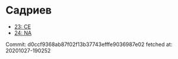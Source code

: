 # Садриев
- [23: CE](23.md)
- [24: NA](24.md)

Commit: d0ccf9368ab87f02f13b37743efffe9036987e02
 fetched at: 20201027-190252
